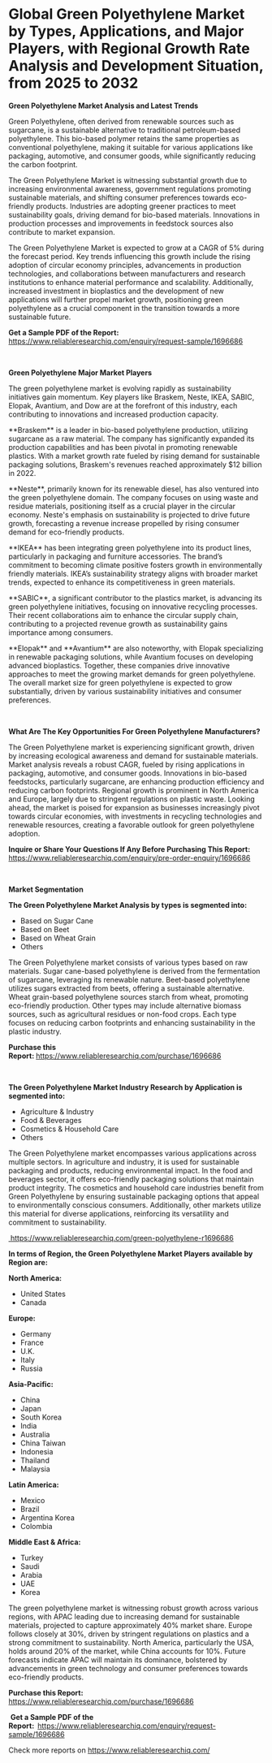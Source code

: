 <p><h1>Global Green Polyethylene Market by Types, Applications, and Major Players, with Regional Growth Rate Analysis and Development Situation, from 2025 to 2032</h1></p><p><strong>Green Polyethylene Market Analysis and Latest Trends</strong></p>
<p><p>Green Polyethylene, often derived from renewable sources such as sugarcane, is a sustainable alternative to traditional petroleum-based polyethylene. This bio-based polymer retains the same properties as conventional polyethylene, making it suitable for various applications like packaging, automotive, and consumer goods, while significantly reducing the carbon footprint.</p><p>The Green Polyethylene Market is witnessing substantial growth due to increasing environmental awareness, government regulations promoting sustainable materials, and shifting consumer preferences towards eco-friendly products. Industries are adopting greener practices to meet sustainability goals, driving demand for bio-based materials. Innovations in production processes and improvements in feedstock sources also contribute to market expansion.</p><p>The Green Polyethylene Market is expected to grow at a CAGR of 5% during the forecast period. Key trends influencing this growth include the rising adoption of circular economy principles, advancements in production technologies, and collaborations between manufacturers and research institutions to enhance material performance and scalability. Additionally, increased investment in bioplastics and the development of new applications will further propel market growth, positioning green polyethylene as a crucial component in the transition towards a more sustainable future.</p></p>
<p><strong>Get a Sample PDF of the Report:&nbsp;</strong> <a href="https://www.reliableresearchiq.com/enquiry/request-sample/1696686?utm_campaign=2282&utm_medium=2&utm_source=Github&utm_content=ia&utm_term=27032025&utm_id=green-polyethylene">https://www.reliableresearchiq.com/enquiry/request-sample/1696686</a></p>
<p>&nbsp;</p>
<p><strong>Green Polyethylene Major Market Players</strong></p>
<p><p>The green polyethylene market is evolving rapidly as sustainability initiatives gain momentum. Key players like Braskem, Neste, IKEA, SABIC, Elopak, Avantium, and Dow are at the forefront of this industry, each contributing to innovations and increased production capacity.</p><p>**Braskem** is a leader in bio-based polyethylene production, utilizing sugarcane as a raw material. The company has significantly expanded its production capabilities and has been pivotal in promoting renewable plastics. With a market growth rate fueled by rising demand for sustainable packaging solutions, Braskem's revenues reached approximately $12 billion in 2022.</p><p>**Neste**, primarily known for its renewable diesel, has also ventured into the green polyethylene domain. The company focuses on using waste and residue materials, positioning itself as a crucial player in the circular economy. Neste's emphasis on sustainability is projected to drive future growth, forecasting a revenue increase propelled by rising consumer demand for eco-friendly products.</p><p>**IKEA** has been integrating green polyethylene into its product lines, particularly in packaging and furniture accessories. The brand’s commitment to becoming climate positive fosters growth in environmentally friendly materials. IKEA’s sustainability strategy aligns with broader market trends, expected to enhance its competitiveness in green materials.</p><p>**SABIC**, a significant contributor to the plastics market, is advancing its green polyethylene initiatives, focusing on innovative recycling processes. Their recent collaborations aim to enhance the circular supply chain, contributing to a projected revenue growth as sustainability gains importance among consumers.</p><p>**Elopak** and **Avantium** are also noteworthy, with Elopak specializing in renewable packaging solutions, while Avantium focuses on developing advanced bioplastics. Together, these companies drive innovative approaches to meet the growing market demands for green polyethylene. The overall market size for green polyethylene is expected to grow substantially, driven by various sustainability initiatives and consumer preferences.</p></p>
<p>&nbsp;</p>
<p><strong>What Are The Key Opportunities For Green Polyethylene Manufacturers?</strong></p>
<p><p>The Green Polyethylene market is experiencing significant growth, driven by increasing ecological awareness and demand for sustainable materials. Market analysis reveals a robust CAGR, fueled by rising applications in packaging, automotive, and consumer goods. Innovations in bio-based feedstocks, particularly sugarcane, are enhancing production efficiency and reducing carbon footprints. Regional growth is prominent in North America and Europe, largely due to stringent regulations on plastic waste. Looking ahead, the market is poised for expansion as businesses increasingly pivot towards circular economies, with investments in recycling technologies and renewable resources, creating a favorable outlook for green polyethylene adoption.</p></p>
<p><strong>Inquire or Share Your Questions If Any Before Purchasing This Report:</strong> <a href="https://www.reliableresearchiq.com/enquiry/pre-order-enquiry/1696686?utm_campaign=2282&utm_medium=2&utm_source=Github&utm_content=ia&utm_term=27032025&utm_id=green-polyethylene">https://www.reliableresearchiq.com/enquiry/pre-order-enquiry/1696686</a></p>
<p>&nbsp;</p>
<p><strong>Market Segmentation</strong></p>
<p><strong>The Green Polyethylene Market Analysis by types is segmented into:</strong></p>
<p><ul><li>Based on Sugar Cane</li><li>Based on Beet</li><li>Based on Wheat Grain</li><li>Others</li></ul></p>
<p><p>The Green Polyethylene market consists of various types based on raw materials. Sugar cane-based polyethylene is derived from the fermentation of sugarcane, leveraging its renewable nature. Beet-based polyethylene utilizes sugars extracted from beets, offering a sustainable alternative. Wheat grain-based polyethylene sources starch from wheat, promoting eco-friendly production. Other types may include alternative biomass sources, such as agricultural residues or non-food crops. Each type focuses on reducing carbon footprints and enhancing sustainability in the plastic industry.</p></p>
<p><strong>Purchase this Report:&nbsp;</strong><a href="https://www.reliableresearchiq.com/purchase/1696686?utm_campaign=2282&utm_medium=2&utm_source=Github&utm_content=ia&utm_term=27032025&utm_id=green-polyethylene">https://www.reliableresearchiq.com/purchase/1696686</a></p>
<p>&nbsp;</p>
<p><strong>The Green Polyethylene Market Industry Research by Application is segmented into:</strong></p>
<p><ul><li>Agriculture & Industry</li><li>Food & Beverages</li><li>Cosmetics & Household Care</li><li>Others</li></ul></p>
<p><p>The Green Polyethylene market encompasses various applications across multiple sectors. In agriculture and industry, it is used for sustainable packaging and products, reducing environmental impact. In the food and beverages sector, it offers eco-friendly packaging solutions that maintain product integrity. The cosmetics and household care industries benefit from Green Polyethylene by ensuring sustainable packaging options that appeal to environmentally conscious consumers. Additionally, other markets utilize this material for diverse applications, reinforcing its versatility and commitment to sustainability.</p></p>
<p><a href="https://www.reliableresearchiq.com/green-polyethylene-r1696686?utm_campaign=2282&utm_medium=2&utm_source=Github&utm_content=ia&utm_term=27032025&utm_id=green-polyethylene">&nbsp;https://www.reliableresearchiq.com/green-polyethylene-r1696686</a></p>
<p><strong>In terms of Region, the Green Polyethylene Market Players available by Region are:</strong></p>
<p>
    <p> <strong> North America: </strong>
        <ul>
            <li>United States</li>
            <li>Canada</li>
        </ul>
        </p> 
    <p> <strong> Europe: </strong>
        <ul>
            <li>Germany</li>
            <li>France</li>
            <li>U.K.</li>
            <li>Italy</li>
            <li>Russia</li>
        </ul>
        </p> 
    <p> <strong> Asia-Pacific: </strong>
        <ul>
            <li>China</li>
            <li>Japan</li>
            <li>South Korea</li>
            <li>India</li>
            <li>Australia</li>
            <li>China Taiwan</li>
            <li>Indonesia</li>
            <li>Thailand</li>
            <li>Malaysia</li>
        </ul>
        </p> 
    <p> <strong> Latin America: </strong>
        <ul>
            <li>Mexico</li>
            <li>Brazil</li>
            <li>Argentina Korea</li>
            <li>Colombia</li>
        </ul>
        </p> 
    <p> <strong> Middle East & Africa: </strong>
        <ul>
            <li>Turkey</li>
            <li>Saudi</li>
            <li>Arabia</li>
            <li>UAE</li>
            <li>Korea</li>
        </ul>
    </p>
    </p>
<p><p>The green polyethylene market is witnessing robust growth across various regions, with APAC leading due to increasing demand for sustainable materials, projected to capture approximately 40% market share. Europe follows closely at 30%, driven by stringent regulations on plastics and a strong commitment to sustainability. North America, particularly the USA, holds around 20% of the market, while China accounts for 10%. Future forecasts indicate APAC will maintain its dominance, bolstered by advancements in green technology and consumer preferences towards eco-friendly products.</p></p>
<p><strong>Purchase this Report: </strong><a href="https://www.reliableresearchiq.com/purchase/1696686?utm_campaign=2282&utm_medium=2&utm_source=Github&utm_content=ia&utm_term=27032025&utm_id=green-polyethylene">https://www.reliableresearchiq.com/purchase/1696686</a></p>
<p>&nbsp;<strong>Get a Sample PDF of the Report:&nbsp;&nbsp;</strong><a href="https://www.reliableresearchiq.com/enquiry/request-sample/1696686?utm_campaign=2282&utm_medium=2&utm_source=Github&utm_content=ia&utm_term=27032025&utm_id=green-polyethylene">https://www.reliableresearchiq.com/enquiry/request-sample/1696686</a></p>
<p><strong></strong></p>
<p>Check more reports on <a href="https://www.reliableresearchiq.com/?utm_campaign=2282&utm_medium=2&utm_source=Github&utm_content=ia&utm_term=27032025&utm_id=green-polyethylene">https://www.reliableresearchiq.com/</a></p>